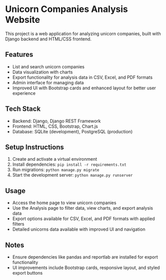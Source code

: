 # Unicorn Companies Analysis Website

This project is a web application for analyzing unicorn companies, built with Django backend and HTML/CSS frontend.

## Features

- List and search unicorn companies
- Data visualization with charts
- Export functionality for analysis data in CSV, Excel, and PDF formats
- Admin interface for managing data
- Improved UI with Bootstrap cards and enhanced layout for better user experience

## Tech Stack

- Backend: Django, Django REST Framework
- Frontend: HTML, CSS, Bootstrap, Chart.js
- Database: SQLite (development), PostgreSQL (production)

## Setup Instructions

1. Create and activate a virtual environment
2. Install dependencies: `pip install -r requirements.txt`
3. Run migrations: `python manage.py migrate`
4. Start the development server: `python manage.py runserver`

## Usage

- Access the home page to view unicorn companies
- Use the Analysis page to filter data, view charts, and export analysis data
- Export options available for CSV, Excel, and PDF formats with applied filters
- Detailed unicorns data available with improved UI and navigation

## Notes

- Ensure dependencies like pandas and reportlab are installed for export functionality
- UI improvements include Bootstrap cards, responsive layout, and styled export buttons
